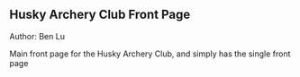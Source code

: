 Husky Archery Club Front Page
-----------------------------

Author: Ben Lu

Main front page for the Husky Archery Club, and simply has the single front page

